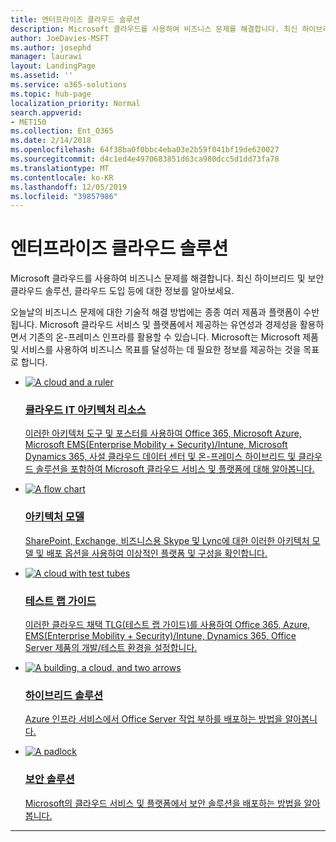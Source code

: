 ```yaml
---
title: 엔터프라이즈 클라우드 솔루션
description: Microsoft 클라우드를 사용하여 비즈니스 문제를 해결합니다. 최신 하이브리드 및 보안 클라우드 솔루션, 클라우드 도입 등에 대한 정보를 알아보세요.
author: JoeDavies-MSFT
ms.author: josephd
manager: laurawi
layout: LandingPage
ms.assetid: ''
ms.service: o365-solutions
ms.topic: hub-page
localization_priority: Normal
search.appverid:
- MET150
ms.collection: Ent_O365
ms.date: 2/14/2018
ms.openlocfilehash: 64f38ba0f0bbc4eba03e2b59f041bf19de620027
ms.sourcegitcommit: d4c1ed4e4970683851d63ca980dcc5d1dd73fa78
ms.translationtype: MT
ms.contentlocale: ko-KR
ms.lasthandoff: 12/05/2019
ms.locfileid: "39857986"
---
```

<h1>엔터프라이즈 클라우드 솔루션</h1>
<p>Microsoft 클라우드를 사용하여 비즈니스 문제를 해결합니다. 최신 하이브리드 및 보안 클라우드 솔루션, 클라우드 도입 등에 대한 정보를 알아보세요.</p>
<p>오늘날의 비즈니스 문제에 대한 기술적 해결 방법에는 종종 여러 제품과 플랫폼이 수반됩니다. Microsoft 클라우드 서비스 및 플랫폼에서 제공하는 유연성과 경제성을 활용하면서 기존의 온-프레미스 인프라를 활용할 수 있습니다. Microsoft는 Microsoft 제품 및 서비스를 사용하여 비즈니스 목표를 달성하는 데 필요한 정보를 제공하는 것을 목표로 합니다.</p>
<ul class="cardsF panelContent">
    <li>
        <a href="/office365/enterprise/microsoft-cloud-it-architecture-resources">
        <div class="cardSize">
            <div class="cardPadding">
                <div class="card">
                    <div class="cardImageOuter">
                        <div class="cardImage">
                            <img src="https://docs.microsoft.com/office/media/icons/cloud-architecture2.svg" alt="A cloud and a ruler" />
                        </div>
                    </div>
                    <div class="cardText">
                        <h3>클라우드 IT 아키텍처 리소스</h3>
                <p>이러한 아키텍처 도구 및 포스터를 사용하여 Office 365, Microsoft Azure, Microsoft EMS(Enterprise Mobility + Security)/Intune, Microsoft Dynamics 365, 사설 클라우드 데이터 센터 및 온-프레미스 하이브리드 및 클라우드 솔루션을 포함하여 Microsoft 클라우드 서비스 및 플랫폼에 대해 알아봅니다.</p>
                    </div>
                </div>
            </div>
        </div>
        </a>
    </li> 
    <li>
        <a href="/office365/enterprise/architectural-models-for-sharepoint-exchange-skype-for-business-and-lync">
        <div class="cardSize">
            <div class="cardPadding">
                <div class="card">
                    <div class="cardImageOuter">
                        <div class="cardImage">
                            <img src="https://docs.microsoft.com/office/media/icons/process-flow.svg" alt="A flow chart" />
                        </div>
                    </div>
                    <div class="cardText">
                        <h3>아키텍처 모델</h3>
                <p>SharePoint, Exchange, 비즈니스용 Skype 및 Lync에 대한 이러한 아키텍처 모델 및 배포 옵션을 사용하여 이상적인 플랫폼 및 구성을 확인합니다.</p>
                    </div>
                </div>
            </div>
        </div>
        </a>
    </li>
    <li>
        <a href="/office365/enterprise/cloud-adoption-test-lab-guides-tlgs">
        <div class="cardSize">
            <div class="cardPadding">
                <div class="card">
                    <div class="cardImageOuter">
                        <div class="cardImage">
                            <img src="https://docs.microsoft.com/office/media/icons/cloud-devtest.svg" alt="A cloud with test tubes" />
                        </div>
                    </div>
                    <div class="cardText">
                        <h3>테스트 랩 가이드</h3>
                <p>이러한 클라우드 채택 TLG(테스트 랩 가이드)를 사용하여 Office 365, Azure, EMS(Enterprise Mobility + Security)/Intune, Dynamics 365, Office Server 제품의 개발/테스트 환경을 설정합니다.</p>
                    </div>
                </div>
            </div>
        </div>
        </a>
    </li>
    <li>
        <a href="/office365/enterprise/hybrid-solutions">
        <div class="cardSize">
            <div class="cardPadding">
                <div class="card">
                    <div class="cardImageOuter">
                        <div class="cardImage">
                            <img src="https://docs.microsoft.com/office/media/icons/hybrid.svg" alt="A building, a cloud, and two arrows" />
                        </div>
                    </div>
                    <div class="cardText">
                        <h3>하이브리드 솔루션</h3>
                <p>Azure 인프라 서비스에서 Office Server 작업 부하를 배포하는 방법을 알아봅니다.</p>
                    </div>
                </div>
            </div>
        </div>
        </a>
    </li>
    <li>
        <a href="/office365/enterprise/security-solutions">
        <div class="cardSize">
            <div class="cardPadding">
                <div class="card">
                    <div class="cardImageOuter">
                        <div class="cardImage">
                            <img src="https://docs.microsoft.com/office/media/icons/lock-protected.svg" alt="A padlock" />
                        </div>
                    </div>
                    <div class="cardText">
                        <h3>보안 솔루션</h3>
                <p>Microsoft의 클라우드 서비스 및 플랫폼에서 보안 솔루션을 배포하는 방법을 알아봅니다.</p>
                    </div>
                </div>
            </div>
        </div>
        </a>
    </li>
</ul>

---



